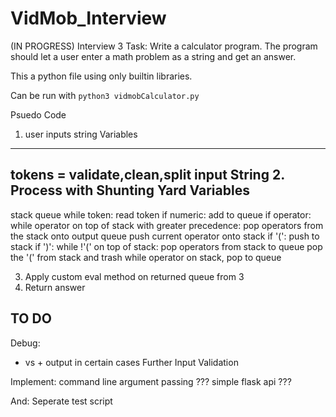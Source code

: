 # VidMob_Interview
(IN PROGRESS) Interview 3 Task: Write a calculator program. The program should let a user enter a math problem as a string and get an answer.

This a python file using only builtin libraries.

Can be run with <code>python3 vidmobCalculator.py</code>

Psuedo Code
1. user inputs string
Variables
----------
tokens = validate,clean,split input String
2. Process with Shunting Yard
Variables
----------
stack
queue
while token:
  read token
  if numeric:
    add to queue
  if operator:
    while operator on top of stack with greater precedence:
      pop operators from the stack onto output queue
    push current operator onto stack
  if '(':
    push to stack
  if ')':
    while !'(' on top of stack:
      pop operators from stack to queue
    pop the '(' from stack and trash
  while operator on stack, pop to queue
  
3. Apply custom eval method on returned queue from 3
4. Return answer
 
 
 TO DO
 ---------------------
 Debug:
   - vs + output in certain cases
   Further Input Validation
  
 Implement:
    command line argument passing
    ??? simple flask api ???
 
 And:
 Seperate test script

